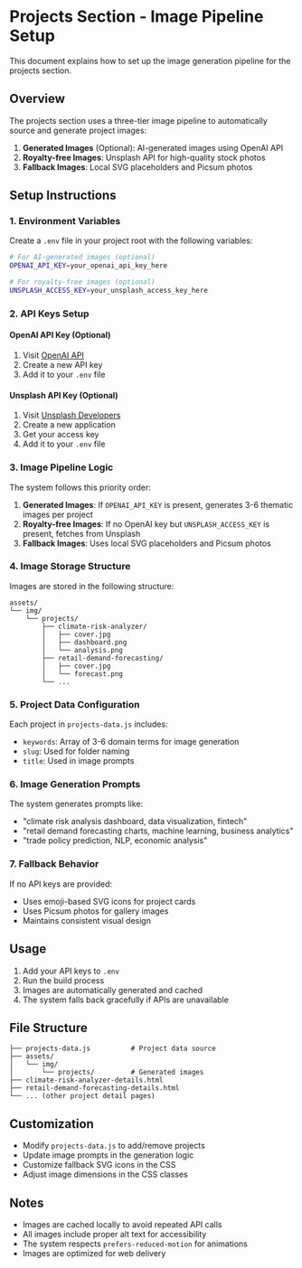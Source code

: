 # Projects Section - Image Pipeline Setup

This document explains how to set up the image generation pipeline for the projects section.

## Overview

The projects section uses a three-tier image pipeline to automatically source and generate project images:

1. **Generated Images** (Optional): AI-generated images using OpenAI API
2. **Royalty-free Images**: Unsplash API for high-quality stock photos
3. **Fallback Images**: Local SVG placeholders and Picsum photos

## Setup Instructions

### 1. Environment Variables

Create a `.env` file in your project root with the following variables:

```bash
# For AI-generated images (optional)
OPENAI_API_KEY=your_openai_api_key_here

# For royalty-free images (optional)
UNSPLASH_ACCESS_KEY=your_unsplash_access_key_here
```

### 2. API Keys Setup

#### OpenAI API Key (Optional)
1. Visit [OpenAI API](https://platform.openai.com/api-keys)
2. Create a new API key
3. Add it to your `.env` file

#### Unsplash API Key (Optional)
1. Visit [Unsplash Developers](https://unsplash.com/developers)
2. Create a new application
3. Get your access key
4. Add it to your `.env` file

### 3. Image Pipeline Logic

The system follows this priority order:

1. **Generated Images**: If `OPENAI_API_KEY` is present, generates 3-6 thematic images per project
2. **Royalty-free Images**: If no OpenAI key but `UNSPLASH_ACCESS_KEY` is present, fetches from Unsplash
3. **Fallback Images**: Uses local SVG placeholders and Picsum photos

### 4. Image Storage Structure

Images are stored in the following structure:
```
assets/
└── img/
    └── projects/
        ├── climate-risk-analyzer/
        │   ├── cover.jpg
        │   ├── dashboard.png
        │   └── analysis.png
        ├── retail-demand-forecasting/
        │   ├── cover.jpg
        │   └── forecast.png
        └── ...
```

### 5. Project Data Configuration

Each project in `projects-data.js` includes:
- `keywords`: Array of 3-6 domain terms for image generation
- `slug`: Used for folder naming
- `title`: Used in image prompts

### 6. Image Generation Prompts

The system generates prompts like:
- "climate risk analysis dashboard, data visualization, fintech"
- "retail demand forecasting charts, machine learning, business analytics"
- "trade policy prediction, NLP, economic analysis"

### 7. Fallback Behavior

If no API keys are provided:
- Uses emoji-based SVG icons for project cards
- Uses Picsum photos for gallery images
- Maintains consistent visual design

## Usage

1. Add your API keys to `.env`
2. Run the build process
3. Images are automatically generated and cached
4. The system falls back gracefully if APIs are unavailable

## File Structure

```
├── projects-data.js          # Project data source
├── assets/
│   └── img/
│       └── projects/         # Generated images
├── climate-risk-analyzer-details.html
├── retail-demand-forecasting-details.html
└── ... (other project detail pages)
```

## Customization

- Modify `projects-data.js` to add/remove projects
- Update image prompts in the generation logic
- Customize fallback SVG icons in the CSS
- Adjust image dimensions in the CSS classes

## Notes

- Images are cached locally to avoid repeated API calls
- All images include proper alt text for accessibility
- The system respects `prefers-reduced-motion` for animations
- Images are optimized for web delivery
